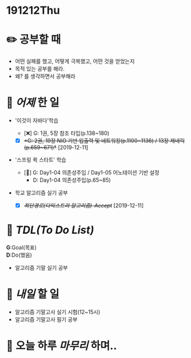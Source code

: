 # 191212Thu

# :pencil2: 공부할 때

- 어떤 실패를 했고, 어떻게 극복했고, 어떤 것을 얻었는지
- 목적 있는 공부를 해라.
- 왜? 를 생각하면서 공부해라

<!-- # 🌞 오늘의 _명언_ -->

# 📅 _어제_ 한 일

- '이것이 자바다'학습

  - [❌] G: 1권, 5장 참조 타입(p.138~180)
  - [x] ~~\*G: 2권, ~~19장 NIO 기반 입출력 및 네트워킹(p.1100~1136)~~ / 13장 제네릭(p.659~671)\*~~ [2019-12-11]

* '스프링 퀵 스타트' 학습

  - [🔺] G: Day1-04 의존성주입 / Day1-05 어노테이션 기반 설정
    - D: Day1-04 의존성주입(p.65~85)

* 학교 알고리즘 실기 공부
  - [x] ~~_최단경로(다익스트라 알고리즘)-Accept_~~ [2019-12-11]

# :memo: _TDL(To Do List)_

<!-- ❌🔺❎🔼 -->

**G**:Goal(목표)<br>
**D**:Do(했음)

- 알고리즘 기말 실기 공부

<!-- # 📚 _TIL(Today I Learned)_ -->

 <!-- # 📖 _독서_ 마라톤 -->

<!-- # 💪 개발자라면 _운동_ 은 필수! -->

<!-- # :newspaper: 오늘 읽은 _it 개발, 기술 관련 기사, 블로그_ -->

<!-- # :disappointed: 오늘 _아쉬웠던 점_.. -->

# 📅 _내일_ 할 일

- 알고리즘 기말고사 실기 시험(12~15시)
- 알고리즘 기말고사 필기 공부

# 🛌 오늘 하루 _마무리_ 하며..
